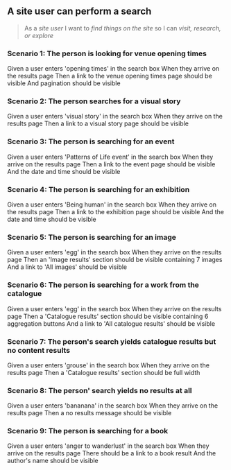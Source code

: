 ## A site user can perform a search

> As a _site user_
> I want to _find things on the site_
> so I can _visit, research, or explore_

### Scenario 1: The person is looking for venue opening times
Given a user enters 'opening times' in the search box
When they arrive on the results page
Then a link to the venue opening times page should be visible
  And pagination should be visible

### Scenario 2: The person searches for a visual story
Given a user enters 'visual story' in the search box
When they arrive on the results page
Then a link to a visual story page should be visible

### Scenario 3: The person is searching for an event
Given a user enters 'Patterns of Life event' in the search box
When they arrive on the results page
Then a link to the event page should be visible
  And the date and time should be visible

### Scenario 4: The person is searching for an exhibition
Given a user enters 'Being human' in the search box
When they arrive on the results page
Then a link to the exhibition page should be visible
  And the date and time should be visible

### Scenario 5: The person is searching for an image
Given a user enters 'egg' in the search box
When they arrive on the results page
Then an 'Image results' section should be visible containing 7 images
  And a link to 'All images' should be visible

### Scenario 6: The person is searching for a work from the catalogue
Given a user enters 'egg' in the search box
When they arrive on the results page
Then a 'Catalogue results' section should be visible containing 6 aggregation buttons
  And a link to 'All catalogue results' should be visible

### Scenario 7: The person's search yields catalogue results but no content results
Given a user enters 'grouse' in the search box
When they arrive on the results page
Then a 'Catalogue results' section should be full width

### Scenario 8: The person' search yields no results at all
Given a user enters 'bananana' in the search box
When they arrive on the results page
Then a no results message should be visible

### Scenario 9: The person is searching for a book
Given a user enters 'anger to wanderlust' in the search box
When they arrive on the results page
There should be a link to a book result
  And the author's name should be visible
